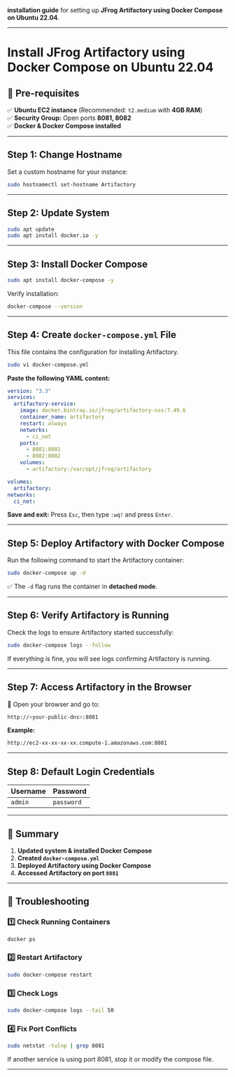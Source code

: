 **installation guide** for setting up **JFrog Artifactory using Docker Compose on Ubuntu 22.04**.

---

# **Install JFrog Artifactory using Docker Compose on Ubuntu 22.04**

## **📌 Pre-requisites**
✅ **Ubuntu EC2 instance** (Recommended: `t2.medium` with **4GB RAM**)  
✅ **Security Group:** Open ports **8081, 8082**  
✅ **Docker & Docker Compose installed**  

---

## **Step 1: Change Hostname**
Set a custom hostname for your instance:
```bash
sudo hostnamectl set-hostname Artifactory
```
---

## **Step 2: Update System**
```bash
sudo apt update
sudo apt install docker.io -y
```
---

## **Step 3: Install Docker Compose**
```bash
sudo apt install docker-compose -y
```
Verify installation:
```bash
docker-compose --version
```
---

## **Step 4: Create `docker-compose.yml` File**
This file contains the configuration for installing Artifactory.

```bash
sudo vi docker-compose.yml
```
**Paste the following YAML content:**
```yaml
version: "3.3"
services:
  artifactory-service:
    image: docker.bintray.io/jfrog/artifactory-oss:7.49.6
    container_name: artifactory
    restart: always
    networks:
      - ci_net
    ports:
      - 8081:8081
      - 8082:8082
    volumes:
      - artifactory:/var/opt/jfrog/artifactory

volumes:
  artifactory:
networks:
  ci_net:
```
**Save and exit:** Press `Esc`, then type `:wq!` and press `Enter`.

---

## **Step 5: Deploy Artifactory with Docker Compose**
Run the following command to start the Artifactory container:
```bash
sudo docker-compose up -d
```
✅ The `-d` flag runs the container in **detached mode**.

---

## **Step 6: Verify Artifactory is Running**
Check the logs to ensure Artifactory started successfully:
```bash
sudo docker-compose logs --follow
```
If everything is fine, you will see logs confirming Artifactory is running.

---

## **Step 7: Access Artifactory in the Browser**
🔹 Open your browser and go to:  
```bash
http://<your-public-dns>:8081
```
**Example:**  
```bash
http://ec2-xx-xx-xx-xx.compute-1.amazonaws.com:8081
```

---

## **Step 8: Default Login Credentials**
| Username  | Password  |
|-----------|-----------|
| `admin`   | `password` |

---

## **🎯 Summary**
1. **Updated system & installed Docker Compose**  
2. **Created `docker-compose.yml`**  
3. **Deployed Artifactory using Docker Compose**  
4. **Accessed Artifactory on port `8081`**  

---

## **📌 Troubleshooting**
### **1️⃣ Check Running Containers**
```bash
docker ps
```
### **2️⃣ Restart Artifactory**
```bash
sudo docker-compose restart
```
### **3️⃣ Check Logs**
```bash
sudo docker-compose logs --tail 50
```
### **4️⃣ Fix Port Conflicts**
```bash
sudo netstat -tulnp | grep 8081
```
If another service is using port 8081, stop it or modify the compose file.

---
